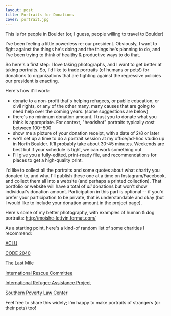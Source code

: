 ```yaml
---
layout: post
title: Portraits for Donations
cover: portrait.jpg
---
```

This is for people in Boulder (or, I guess, people willing to travel to Boulder)

I've been feeling a little powerless re: our president. Obviously, I want to fight against the things he's doing and the things he's planning to do, and I've been trying to think of healthy & productive ways to do that.

So here's a first step: I love taking photographs, and I want to get better at taking portraits. So, I'd like to trade portraits (of humans or pets!) for donations to organizations that are fighting against the regressive policies our president is enacting.

Here's how it'll work:

   - donate to a non-profit that's helping refugees, or public education, or civil rights, or any of the other many, many causes that are going to need help over the coming years. (some suggestions are below)
   - there's no minimum donation amount. I trust you to donate what you think is appropriate. For context, "headshot" portraits typically cost between $100-$500
   - show me a picture of your donation receipt, with a date of 2/8 or later
   - we'll set up a time to do a portrait session at my office/ad-hoc studio up in North Boulder. It'll probably take about 30-45 minutes. Weekends are best but if your schedule is tight, we can work something out.
   - I'll give you a fully-edited, print-ready file, and recommendations for places to get a high-quality print.

I'd like to collect all the portraits and some quotes about what charity you donated to, and why. I'll publish these one at a time on Instagram/Facebook, and collect them all into a website (and perhaps a printed collection). That portfolio or website will have a total of *all* donations but won't show individual's donation amount. Participation in this part is optional -- if you'd prefer your participation to be private, that is understandable and okay (but I would like to include your donation amount in the project page).

Here's some of my better photography, with examples of human & dog portraits: http://moishe-lettvin.format.com/

As a starting point, here's a kind-of random list of some charities I recommend:

[ACLU](https://www.aclu.org/)

[CODE 2040](http://www.code2040.org/)

[The Last Mile](https://thelastmile.org/)

[International Rescue Committee](https://www.rescue.org/)

[International Refugee Assistance Project](https://refugeerights.org/)

[Southern Poverty Law Center](https://www.splcenter.org/)

Feel free to share this widely; I'm happy to make portraits of strangers (or their pets) too!